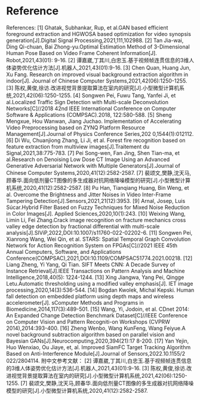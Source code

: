 # Reference
References:
[1]	Ghatak, Subhankar, Rup, et al.GAN based efficient foreground extraction and HGWOSA based optimization for video synopsis generation[J].Digital Signal Processing,2021,111,102988.
[2]	Tan Jia-wai, Ding Qi-chuan, Bai Zhong-yu.Optimal Estimation Method of 3-Dimensional Human Pose Based on Video Frame Coherent Information[J]. Robot,2021,43(01): 9-16.
[2]	谭嘉崴,丁其川,白忠玉.基于视频帧连贯信息的3维人体姿势优化估计方法[J].机器人,2021,43(01):9-16.
[3]	Chen Quan, Huang Jun, Xu Fang. Research on improved visual background extraction algorithm in indoor[J]. Journal of Chinese Computer Systems,2021,42(06):1250-1255.
[3]	陈权,黄俊,徐访.改进视觉背景提取算法在室内的研究[J].小型微型计算机系统,2021,42(06):1250-1255.
[4]	Songwen Pei, Fuwu Tang, Yanfei Ji, et al.Localized Traffic Sign Detection with Multi-scale Deconvolution Networks[C]//2018 42nd IEEE International Conference on Computer Software & Applications (COMPSAC).2018,
122:580-588.
[5]	Sheng Mengxue, Hou Wanwan, Jiang Juchao. Implementation of Accelerating Video Preprocessing based on ZYNQ Platform Resource Management[J].Journal of Physics Conference Series,202
0,1544(1):012112.
[6]	Di Wu, Chuanjiong Zhang, Li Ji, et al. Forest fire recognition based on feature extraction from multiview images[J].Traitement du Signal,2021,38:775-783.
[7]	Pei Song-wen, Fan Jing, Shen Tian-ma, et al.Research on Denoising Low Dose CT Image Using an Advanced Generative Adversarial Network with Multiple Generators[J].Journal of Chinese Computer Systems,2020,41(12):2582-2587.
[7]	裴颂文,樊静,沈天马,顾春华.面向低剂量CT图像的多生成器对抗网络降噪模型的研究[J].小型微型计算机系统,2020,41(12):2582-2587.
[8]	Pu Han, Tianqiang Huang, Bin Weng, et al. Overcome the Brightness and Jitter Noises in Video Inter-Frame Tampering Detection[J].Sensors,2021,21(12):3953.
[9]	Arnal, Josep, Luis Súcar.Hybrid Filter Based on Fuzzy Techniques for Mixed Noise Reduction in Color Images[J]. Applied Sciences,2020,10(1):243.
[10]	Weixing Wang, Limin Li, Fei Zhang.Crack image recognition on fracture mechanics cross valley edge detection by fractional differential with multi-scale analysis[J].SIViP,2022,DOI:10.1007/s11760-022-02202-6.
[11]	Songwen Pei, Xianrong Wang, Wei Qin, et al. STARS: Spatial Temporal Graph Convolution Network for Action Recognition System on FPGAs[C]//2021 IEEE 45th Annual Computers, Software, and Applications Conference(COMPSAC),2021,DOI:10.1109/COMPSAC51774.2021.00218.
[12]	Liang Zheng, Yi Yang, Qi Tian. SIFT Meets CNN: A Decade Survey of Instance Retrieval[J].IEEE Transactions on Pattern Analysis and Machine Intelligence,2018,40(5):
1224-1244.
[13]	Xing Jiangwa, Yang Pei, Qingge Letu.Automatic thresholding using a modified valley emphasis[J]. IET image processing,2020,14(3):536-544.
[14]	Bogdan Kwolek, Michal Kepski. Human fall detection on embedded platform using depth maps and wireless accelerometer[J]. sComputer Methods and Programs in Biomedicine,2014,117(3):489-501.
[15]	Wang, Yi, Jodoin, et al. CDnet 2014: An Expanded Change Detection Benchmark Dataset[C]//IEEE Conference on Computer Vision and Pattern Recogniti-on Workshops (CVPRW 2014),2014:393-400.
[16]	Zheng Wenbo, Wang KunFeng, Wang Feiyue.A novel background subtraction algorithm based on parallel vision and Bayesian GANs[J].Neurocomputing,2020,394(21):17
8-200.
[17]	Yan Yejin, Huo Wenxiao, Ou Jiaye, et, al. Improved SiamFC Target Tracking Algorithm Based on Anti-Interference Module[J].Journal of Sensors,2022.10.1155/2
022/2804114.
附中文参考文献：
[2]	谭嘉崴,丁其川,白忠玉.基于视频帧连贯信息的3维人体姿势优化估计方法[J].机器人,2021,43(01):9-16.
[3]	陈权,黄俊,徐访.改进视觉背景提取算法在室内的研究[J].小型微型计算机系统,2021,42(06):1250-1255.
[7]	裴颂文,樊静,沈天马,顾春华.面向低剂量CT图像的多生成器对抗网络降噪模型的研究[J].小型微型计算机系统,2020,41(12):2582-2587.


